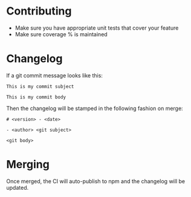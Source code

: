 # Contributing

- Make sure you have appropriate unit tests that cover your feature
- Make sure coverage % is maintained

# Changelog

If a git commit message looks like this:

```text
This is my commit subject

This is my commit body
```

Then the changelog will be stamped in the following fashion on merge:

```text
# <version> - <date>

- <author> <git subject>

<git body>
```

# Merging

Once merged, the CI will auto-publish to npm and the changelog will be updated.
